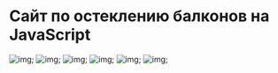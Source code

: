 # Сайт по остеклению балконов на JavaScript


![img]('./src/assets/img/readme/1.png');
![img]('./src/assets/img/readme/2.png');
![img]('./src/assets/img/readme/3.png');
![img]('./src/assets/img/readme/4.png');
![img]('./src/assets/img/readme/5.png');
![img]('./src/assets/img/readme/6.png');